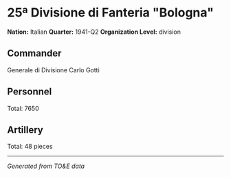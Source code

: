 # 25ª Divisione di Fanteria "Bologna"

**Nation:** Italian
**Quarter:** 1941-Q2
**Organization Level:** division

## Commander

Generale di Divisione Carlo Gotti

## Personnel

Total: 7650

## Artillery

Total: 48 pieces

---
*Generated from TO&E data*

